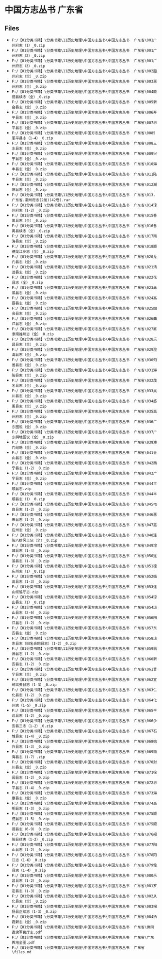 # 中国方志丛书  广东省

## Files

- `F:/【01分类书籍】\分类书籍\11历史地理\中国方志丛书\中国方志丛书  广东省\001广州府志（1）_0.zip`
- `F:/【01分类书籍】\分类书籍\11历史地理\中国方志丛书\中国方志丛书  广东省\001广州府志（2）_0.zip`
- `F:/【01分类书籍】\分类书籍\11历史地理\中国方志丛书\中国方志丛书  广东省\001广州府志（3）_0.zip`
- `F:/【01分类书籍】\分类书籍\11历史地理\中国方志丛书\中国方志丛书  广东省\002韶州府志（全）_0.zip`
- `F:/【01分类书籍】\分类书籍\11历史地理\中国方志丛书\中国方志丛书  广东省\003惠州府志（全）_0.zip`
- `F:/【01分类书籍】\分类书籍\11历史地理\中国方志丛书\中国方志丛书  广东省\004顺德县续志（全）_0.zip`
- `F:/【01分类书籍】\分类书籍\11历史地理\中国方志丛书\中国方志丛书  广东省\005新会县志（全）_0.zip`
- `F:/【01分类书籍】\分类书籍\11历史地理\中国方志丛书\中国方志丛书  广东省\006开平县志（全）_0.zip`
- `F:/【01分类书籍】\分类书籍\11历史地理\中国方志丛书\中国方志丛书  广东省\007恩平县志（全）_0.zip`
- `F:/【01分类书籍】\分类书籍\11历史地理\中国方志丛书\中国方志丛书  广东省\0085恩平县志（1-4）_0.zip`
- `F:/【01分类书籍】\分类书籍\11历史地理\中国方志丛书\中国方志丛书  广东省\008三水县志（全）_0.zip`
- `F:/【01分类书籍】\分类书籍\11历史地理\中国方志丛书\中国方志丛书  广东省\009兴宁县志（全）_0.zip`
- `F:/【01分类书籍】\分类书籍\11历史地理\中国方志丛书\中国方志丛书  广东省\010海丰县志（全）_0.zip`
- `F:/【01分类书籍】\分类书籍\11历史地理\中国方志丛书\中国方志丛书  广东省\011陆丰县志（全）_0.zip`
- `F:/【01分类书籍】\分类书籍\11历史地理\中国方志丛书\中国方志丛书  广东省\012潮阳县志（全）_0.zip`
- `F:/【01分类书籍】\分类书籍\11历史地理\中国方志丛书\中国方志丛书  广东省\013.广东省.潮州府志(2册)(42卷).rar`
- `F:/【01分类书籍】\分类书籍\11历史地理\中国方志丛书\中国方志丛书  广东省\014琼州府志（1-2）_0.zip`
- `F:/【01分类书籍】\分类书籍\11历史地理\中国方志丛书\中国方志丛书  广东省\015番禺县志（全）_0.zip`
- `F:/【01分类书籍】\分类书籍\11历史地理\中国方志丛书\中国方志丛书  广东省\016番禺县续志（全）_0.zip`
- `F:/【01分类书籍】\分类书籍\11历史地理\中国方志丛书\中国方志丛书  广东省\017南海县志（全）_0.zip`
- `F:/【01分类书籍】\分类书籍\11历史地理\中国方志丛书\中国方志丛书  广东省\018顺德龙江乡志（全）_0.zip`
- `F:/【01分类书籍】\分类书籍\11历史地理\中国方志丛书\中国方志丛书  广东省\020龙门县志（全）_0.zip`
- `F:/【01分类书籍】\分类书籍\11历史地理\中国方志丛书\中国方志丛书  广东省\021清远县志（全）_0.zip`
- `F:/【01分类书籍】\分类书籍\11历史地理\中国方志丛书\中国方志丛书  广东省\022花县志（全）_0.zip`
- `F:/【01分类书籍】\分类书籍\11历史地理\中国方志丛书\中国方志丛书  广东省\023赤溪县志（全）_0.zip`
- `F:/【01分类书籍】\分类书籍\11历史地理\中国方志丛书\中国方志丛书  广东省\024高要县志（全）_0.zip`
- `F:/【01分类书籍】\分类书籍\11历史地理\中国方志丛书\中国方志丛书  广东省\025四会县志（全）_0.zip`
- `F:/【01分类书籍】\分类书籍\11历史地理\中国方志丛书\中国方志丛书  广东省\026曲江县志（全）_0.zip`
- `F:/【01分类书籍】\分类书籍\11历史地理\中国方志丛书\中国方志丛书  广东省\027直隶南雄州志（全）_0.zip`
- `F:/【01分类书籍】\分类书籍\11历史地理\中国方志丛书\中国方志丛书  广东省\028乐昌县志（全）_0.zip`
- `F:/【01分类书籍】\分类书籍\11历史地理\中国方志丛书\中国方志丛书  广东省\029澄海县志（全）_0.zip`
- `F:/【01分类书籍】\分类书籍\11历史地理\中国方志丛书\中国方志丛书  广东省\030归善县志（全）_0.zip`
- `F:/【01分类书籍】\分类书籍\11历史地理\中国方志丛书\中国方志丛书  广东省\031海阳县志（全）_0.zip`
- `F:/【01分类书籍】\分类书籍\11历史地理\中国方志丛书\中国方志丛书  广东省\032茂名县志（全）_0.zip`
- `F:/【01分类书籍】\分类书籍\11历史地理\中国方志丛书\中国方志丛书  广东省\033吴川县志（全）_0.zip`
- `F:/【01分类书籍】\分类书籍\11历史地理\中国方志丛书\中国方志丛书  广东省\034感恩县志（全）_0.zip`
- `F:/【01分类书籍】\分类书籍\11历史地理\中国方志丛书\中国方志丛书  广东省\035高州府志（全）_0.zip`
- `F:/【01分类书籍】\分类书籍\11历史地理\中国方志丛书\中国方志丛书  广东省\036广东图说（全）_0.zip`
- `F:/【01分类书籍】\分类书籍\11历史地理\中国方志丛书\中国方志丛书  广东省\037广东舆地图说（全）_0.zip`
- `F:/【01分类书籍】\分类书籍\11历史地理\中国方志丛书\中国方志丛书  广东省\039澳门纪略（全）_0.zip`
- `F:/【01分类书籍】\分类书籍\11历史地理\中国方志丛书\中国方志丛书  广东省\041香山县志（全）_0.zip`
- `F:/【01分类书籍】\分类书籍\11历史地理\中国方志丛书\中国方志丛书  广东省\042西宁县志（1-2）_0.zip`
- `F:/【01分类书籍】\分类书籍\11历史地理\中国方志丛书\中国方志丛书  广东省\043广宁县志（全）_0.zip`
- `F:/【01分类书籍】\分类书籍\11历史地理\中国方志丛书\中国方志丛书  广东省\044丰顺县志.zip`
- `F:/【01分类书籍】\分类书籍\11历史地理\中国方志丛书\中国方志丛书  广东省\044丰顺县志（1）_0.zip`
- `F:/【01分类书籍】\分类书籍\11历史地理\中国方志丛书\中国方志丛书  广东省\045电白县志（1-2）_0.zip`
- `F:/【01分类书籍】\分类书籍\11历史地理\中国方志丛书\中国方志丛书  广东省\046惠来县志（1-2）_0.zip`
- `F:/【01分类书籍】\分类书籍\11历史地理\中国方志丛书\中国方志丛书  广东省\047嘉应州志（全）_0.zip`
- `F:/【01分类书籍】\分类书籍\11历史地理\中国方志丛书\中国方志丛书  广东省\048连阳八排风土记（全）_0.zip`
- `F:/【01分类书籍】\分类书籍\11历史地理\中国方志丛书\中国方志丛书  广东省\049增城县志（1-4）_0.zip`
- `F:/【01分类书籍】\分类书籍\11历史地理\中国方志丛书\中国方志丛书  广东省\050遂溪县志（1-3）_0.zip`
- `F:/【01分类书籍】\分类书籍\11历史地理\中国方志丛书\中国方志丛书  广东省\051德庆州志（1）_0.zip`
- `F:/【01分类书籍】\分类书籍\11历史地理\中国方志丛书\中国方志丛书  广东省\052临高县志（1-3）_0.zip`
- `F:/【01分类书籍】\分类书籍\11历史地理\中国方志丛书\中国方志丛书  广东省\053连山绥徭厅志.zip`
- `F:/【01分类书籍】\分类书籍\11历史地理\中国方志丛书\中国方志丛书  广东省\054琼山县志（1）_0.zip`
- `F:/【01分类书籍】\分类书籍\11历史地理\中国方志丛书\中国方志丛书  广东省\054琼山县志（2-6）_0.zip`
- `F:/【01分类书籍】\分类书籍\11历史地理\中国方志丛书\中国方志丛书  广东省\056阳江县志（1-2）_0.zip`
- `F:/【01分类书籍】\分类书籍\11历史地理\中国方志丛书\中国方志丛书  广东省\057东安县志（全）_0.zip`
- `F:/【01分类书籍】\分类书籍\11历史地理\中国方志丛书\中国方志丛书  广东省\058琼东县志（旧名会同县志）（1-2）_0.zip`
- `F:/【01分类书籍】\分类书籍\11历史地理\中国方志丛书\中国方志丛书  广东省\059翁源县志（1-2）_0.zip`
- `F:/【01分类书籍】\分类书籍\11历史地理\中国方志丛书\中国方志丛书  广东省\060新安县志（1-2）_0.zip`
- `F:/【01分类书籍】\分类书籍\11历史地理\中国方志丛书\中国方志丛书  广东省\061普宁县志（全）_0.zip`
- `F:/【01分类书籍】\分类书籍\11历史地理\中国方志丛书\中国方志丛书  广东省\062宣统高要县志（1-3）_0.zip`
- `F:/【01分类书籍】\分类书籍\11历史地理\中国方志丛书\中国方志丛书  广东省\063仁化县志（1-2）_0.zip`
- `F:/【01分类书籍】\分类书籍\11历史地理\中国方志丛书\中国方志丛书  广东省\064化州志（1-5）_0.zip`
- `F:/【01分类书籍】\分类书籍\11历史地理\中国方志丛书\中国方志丛书  广东省\065平远县志（1-2）_0.zip`
- `F:/【01分类书籍】\分类书籍\11历史地理\中国方志丛书\中国方志丛书  广东省\066永安县三志（1-2）_0.zip`
- `F:/【01分类书籍】\分类书籍\11历史地理\中国方志丛书\中国方志丛书  广东省\067石城县志（1-4）_0.zip`
- `F:/【01分类书籍】\分类书籍\11历史地理\中国方志丛书\中国方志丛书  广东省\068始兴县志（1-3）_0.zip`
- `F:/【01分类书籍】\分类书籍\11历史地理\中国方志丛书\中国方志丛书  广东省\069南海县志（1-7）.zip`
- `F:/【01分类书籍】\分类书籍\11历史地理\中国方志丛书\中国方志丛书  广东省\070封川县志（全）_0.zip`
- `F:/【01分类书籍】\分类书籍\11历史地理\中国方志丛书\中国方志丛书  广东省\071徐闻县志（1-2）_0.zip`
- `F:/【01分类书籍】\分类书籍\11历史地理\中国方志丛书\中国方志丛书  广东省\072恩平县志（1-4）_0.zip`
- `F:/【01分类书籍】\分类书籍\11历史地理\中国方志丛书\中国方志丛书  广东省\073海康县志（全）_0.zip`
- `F:/【01分类书籍】\分类书籍\11历史地理\中国方志丛书\中国方志丛书  广东省\074高明县志（1-3）_0.zip`
- `F:/【01分类书籍】\分类书籍\11历史地理\中国方志丛书\中国方志丛书  广东省\075顺德县志（1-5）_0.zip`
- `F:/【01分类书籍】\分类书籍\11历史地理\中国方志丛书\中国方志丛书  广东省\075顺德县志（6-9）_0.zip`
- `F:/【01分类书籍】\分类书籍\11历史地理\中国方志丛书\中国方志丛书  广东省\076揭阳县续志（1-2）_0.zip`
- `F:/【01分类书籍】\分类书籍\11历史地理\中国方志丛书\中国方志丛书  广东省\077阳山县志（1-2）_0.zip`
- `F:/【01分类书籍】\分类书籍\11历史地理\中国方志丛书\中国方志丛书  广东省\078阳江志（1-6）_0.zip`
- `F:/【01分类书籍】\分类书籍\11历史地理\中国方志丛书\中国方志丛书  广东省\079儋县志（1-4）_0.zip`
- `F:/【01分类书籍】\分类书籍\11历史地理\中国方志丛书\中国方志丛书  广东省\080乐昌县志（1-2）_0.zip`
- `F:/【01分类书籍】\分类书籍\11历史地理\中国方志丛书\中国方志丛书  广东省\081罗定县志（1-3）_0.zip`
- `F:/【01分类书籍】\分类书籍\11历史地理\中国方志丛书\中国方志丛书  广东省\082从化县志（全）_0.zip`
- `F:/【01分类书籍】\分类书籍\11历史地理\中国方志丛书\中国方志丛书  广东省\083揭扬县正续志（1-3）_0.zip`
- `F:/【01分类书籍】\分类书籍\11历史地理\中国方志丛书\中国方志丛书  广东省\084栖霞新志（全）_0.zip`
- `F:/【01分类书籍】\分类书籍\11历史地理\中国方志丛书\中国方志丛书  广东省\佛冈直隶军民厅志.pdf`
- `F:/【01分类书籍】\分类书籍\11历史地理\中国方志丛书\中国方志丛书  广东省\广东舆地全图.pdf`
- `F:/【01分类书籍】\分类书籍\11历史地理\中国方志丛书\中国方志丛书  广东省\files.md`
